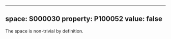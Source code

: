   ---
  space: S000030
  property: P100052
  value: false
  ---
  
  The space is non-trivial by definition.
